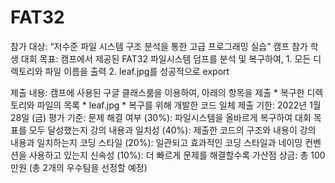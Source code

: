 # FAT32

참가 대상: “저수준 파일 시스템 구조 분석을 통한 고급 프로그래밍 실습” 캠프 참가 학생
대회 목표: 캠프에서 제공된 FAT32 파일시스템 덤프를 분석 및 복구하여,
                1. 모든 디렉토리와 파일 이름을 출력
                2. leaf.jpg를 성공적으로 export

제출 내용: 캠프에 사용된 구글 클래스룸을 이용하여, 아래의 항목을 제출
                  * 복구한 디렉토리와 파일의 목록
                  * leaf.jpg
                  * 복구를 위해 개발한 코드 일체
제출 기한: 2022년 1월 28일 (금)
평가 기준:
문제 해결 여부 (30%): 파일시스템을 올바르게 복구하여 대회 목표를 모두 달성했는지
강의 내용과 일치성 (40%): 제출한 코드의 구조와 내용이 강의 내용과 일치하는지
코딩 스타일 (20%): 일관되고 효과적인 코딩 스타일과 네이밍 컨벤션을 사용하고 있는지
신속성 (10%): 더 빠르게 문제를 해결할수록 가산점
상금: 총 100만원 (총 2개의 우수팀을 선정할 예정)
